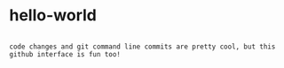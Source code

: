 # hello-world
~~~~~~~~~~~~~

code changes and git command line commits are pretty cool, but this github interface is fun too!
